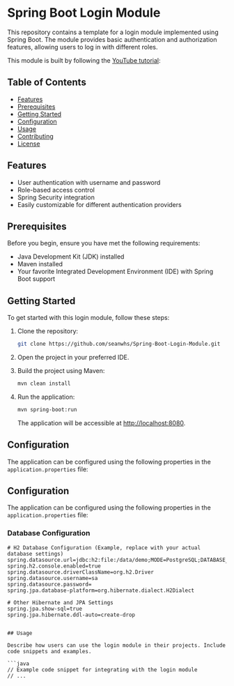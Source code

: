 

# Spring Boot Login Module

This repository contains a template for a login module implemented using Spring Boot. The module provides basic authentication and authorization features, allowing users to log in with different roles. 

This module is built by following the [YouTube tutorial](https://www.youtube.com/watch?v=TeBt0Ike_Tk):



## Table of Contents

- [Features](#features)
- [Prerequisites](#prerequisites)
- [Getting Started](#getting-started)
- [Configuration](#configuration)
- [Usage](#usage)
- [Contributing](#contributing)
- [License](#license)

## Features

- User authentication with username and password
- Role-based access control
- Spring Security integration
- Easily customizable for different authentication providers

## Prerequisites

Before you begin, ensure you have met the following requirements:

- Java Development Kit (JDK) installed
- Maven installed
- Your favorite Integrated Development Environment (IDE) with Spring Boot support

## Getting Started

To get started with this login module, follow these steps:

1. Clone the repository:

   ```bash
   git clone https://github.com/seanwhs/Spring-Boot-Login-Module.git
   ```

2. Open the project in your preferred IDE.

3. Build the project using Maven:

   ```bash
   mvn clean install
   ```

4. Run the application:

   ```bash
   mvn spring-boot:run
   ```

   The application will be accessible at [http://localhost:8080](http://localhost:8080).

## Configuration

The application can be configured using the following properties in the `application.properties` file:

## Configuration

The application can be configured using the following properties in the `application.properties` file:

### Database Configuration

```properties
# H2 Database Configuration (Example, replace with your actual database settings)
spring.datasource.url=jdbc:h2:file:/data/demo;MODE=PostgreSQL;DATABASE_TO_LOWER=TRUE
spring.h2.console.enabled=true
spring.datasource.driverClassName=org.h2.Driver
spring.datasource.username=sa
spring.datasource.password=
spring.jpa.database-platform=org.hibernate.dialect.H2Dialect

# Other Hibernate and JPA Settings
spring.jpa.show-sql=true
spring.jpa.hibernate.ddl-auto=create-drop


## Usage

Describe how users can use the login module in their projects. Include code snippets and examples.

```java
// Example code snippet for integrating with the login module
// ...
```



